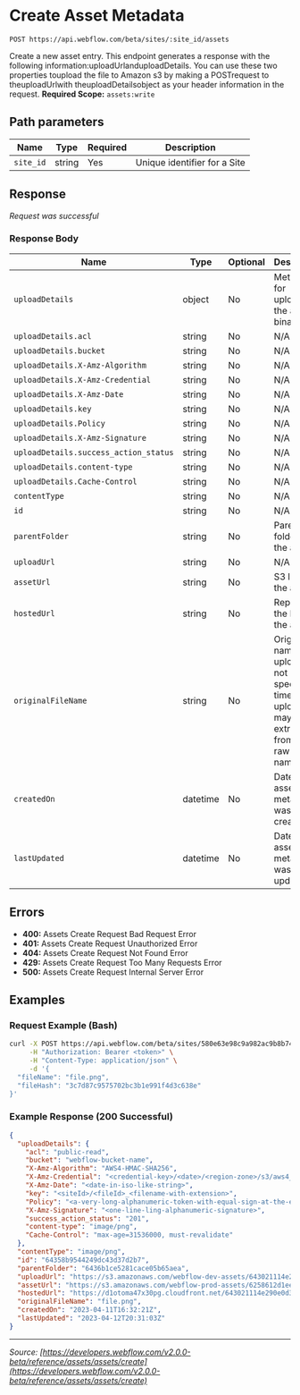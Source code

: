 # Create Asset Metadata

```
POST https://api.webflow.com/beta/sites/:site_id/assets
```

Create a new asset entry.
This endpoint generates a response with the following information:uploadUrlanduploadDetails.
You can use these two properties toupload the file to Amazon s3 by making a POSTrequest to theuploadUrlwith theuploadDetailsobject as your header information in the request.
**Required Scope:** `assets:write`


## Path parameters

| Name | Type | Required | Description |
|---|---|---|---|
| `site_id` | string | Yes | Unique identifier for a Site |




## Response

_Request was successful_

### Response Body

| Name | Type | Optional | Description |
|---|---|---|---|
| `uploadDetails` | object | No | Metadata for uploading the asset binary |
| `uploadDetails.acl` | string | No | N/A |
| `uploadDetails.bucket` | string | No | N/A |
| `uploadDetails.X-Amz-Algorithm` | string | No | N/A |
| `uploadDetails.X-Amz-Credential` | string | No | N/A |
| `uploadDetails.X-Amz-Date` | string | No | N/A |
| `uploadDetails.key` | string | No | N/A |
| `uploadDetails.Policy` | string | No | N/A |
| `uploadDetails.X-Amz-Signature` | string | No | N/A |
| `uploadDetails.success_action_status` | string | No | N/A |
| `uploadDetails.content-type` | string | No | N/A |
| `uploadDetails.Cache-Control` | string | No | N/A |
| `contentType` | string | No | N/A |
| `id` | string | No | N/A |
| `parentFolder` | string | No | Parent folder for the asset |
| `uploadUrl` | string | No | N/A |
| `assetUrl` | string | No | S3 link to the asset |
| `hostedUrl` | string | No | Represents the link to the asset |
| `originalFileName` | string | No | Original file name when uploaded. If not specified at time of upload, it may be extracted from the raw file name |
| `createdOn` | datetime | No | Date the asset metadata was created |
| `lastUpdated` | datetime | No | Date the asset metadata was last updated |




## Errors

* **400:** Assets Create Request Bad Request Error
* **401:** Assets Create Request Unauthorized Error
* **404:** Assets Create Request Not Found Error
* **429:** Assets Create Request Too Many Requests Error
* **500:** Assets Create Request Internal Server Error




## Examples

### Request Example (Bash)

```bash
curl -X POST https://api.webflow.com/beta/sites/580e63e98c9a982ac9b8b741/assets \
     -H "Authorization: Bearer <token>" \
     -H "Content-Type: application/json" \
     -d '{
  "fileName": "file.png",
  "fileHash": "3c7d87c9575702bc3b1e991f4d3c638e"
}'
```

### Example Response (200 Successful)

```json
{
  "uploadDetails": {
    "acl": "public-read",
    "bucket": "webflow-bucket-name",
    "X-Amz-Algorithm": "AWS4-HMAC-SHA256",
    "X-Amz-Credential": "<credential-key>/<date>/<region-zone>/s3/aws4_request",
    "X-Amz-Date": "<date-in-iso-like-string>",
    "key": "<siteId>/<fileId>_<filename-with-extension>",
    "Policy": "<a-very-long-alphanumeric-token-with-equal-sign-at-the-end>",
    "X-Amz-Signature": "<one-line-ling-alphanumeric-signature>",
    "success_action_status": "201",
    "content-type": "image/png",
    "Cache-Control": "max-age=31536000, must-revalidate"
  },
  "contentType": "image/png",
  "id": "64358b9544249dc43d37d2b7",
  "parentFolder": "6436b1ce5281cace05b65aea",
  "uploadUrl": "https://s3.amazonaws.com/webflow-dev-assets/643021114e290e0d3a0602b2/64358b9544249dc43d37d2b7_Screenshot%202023-04-11%20at%209.50.42%20AM.png",
  "assetUrl": "https://s3.amazonaws.com/webflow-prod-assets/6258612d1ee792848f805dcf/660d907ab9e91e3e9f56385e_paranoidAndroid-2024.png",
  "hostedUrl": "https://d1otoma47x30pg.cloudfront.net/643021114e290e0d3a0602b2/64358b9544249dc43d37d2b7_Screenshot%202023-04-11%20at%209.50.42%20AM.png",
  "originalFileName": "file.png",
  "createdOn": "2023-04-11T16:32:21Z",
  "lastUpdated": "2023-04-12T20:31:03Z"
}
```


---
*Source: [https://developers.webflow.com/v2.0.0-beta/reference/assets/assets/create](https://developers.webflow.com/v2.0.0-beta/reference/assets/assets/create)*